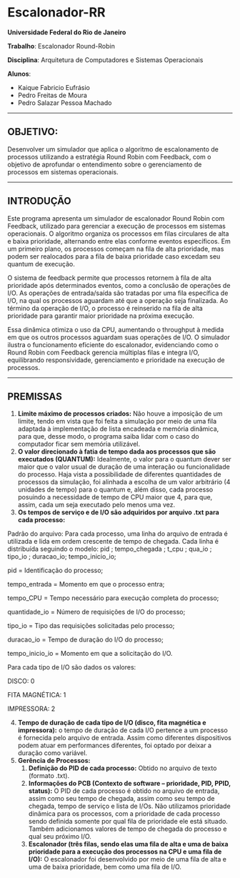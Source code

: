 # Escalonador-RR

**Universidade Federal do Rio de Janeiro**

**Trabalho**: Escalonador Round-Robin

**Disciplina**: Arquitetura de Computadores e Sistemas Operacionais

**Alunos**: 
* Kaique Fabricio Eufrásio
* Pedro Freitas de Moura
* Pedro Salazar Pessoa Machado

---

## OBJETIVO: 

Desenvolver um simulador que aplica o algoritmo de escalonamento de processos utilizando a estratégia Round Robin com Feedback, com o objetivo de aprofundar o entendimento sobre o gerenciamento de processos em sistemas operacionais. 

---
## INTRODUÇÃO 

Este programa apresenta um simulador de escalonador Round Robin com Feedback, utilizado para gerenciar a execução de processos em sistemas operacionais. O algoritmo organiza os processos em filas circulares de alta e baixa prioridade, alternando entre elas conforme eventos específicos. Em um primeiro plano, os processos começam na fila de alta prioridade, mas podem ser realocados para a fila de baixa prioridade caso excedam seu quantum de execução. 

O sistema de feedback permite que processos retornem à fila de alta prioridade após determinados eventos, como a conclusão de operações de I/O. As operações de entrada/saída são tratadas por uma fila específica de I/O, na qual os processos aguardam até que a operação seja finalizada. Ao término da operação de I/O, o processo é reinserido na fila de alta prioridade para garantir maior prioridade na próxima execução. 

Essa dinâmica otimiza o uso da CPU, aumentando o throughput à medida em que os outros processos aguardam suas operações de I/O. O simulador ilustra o funcionamento eficiente do escalonador, evidenciando como o Round Robin com Feedback gerencia múltiplas filas e integra I/O, equilibrando responsividade, gerenciamento e prioridade na execução de processos. 

---
## PREMISSAS

1. **Limite máximo de processos criados:** Não houve a imposição de um limite, tendo em vista que foi feita a simulação por meio de uma fila adaptada à implementação de lista encadeada e memória dinâmica, para que, desse modo, o programa saiba lidar com o caso do computador ficar sem memória utilizável.
2. **O valor direcionado à fatia de tempo dada aos processos que são executados (QUANTUM):** Idealmente, o valor para o quantum dever ser maior que o valor usual de duração de uma interação ou funcionalidade do processo. Haja vista a possibilidade de diferentes quantidades de processos da simulação, foi alinhada a escolha de um valor arbitrário (4 unidades de tempo) para o quantum e, além disso, cada processo posuindo a necessidade de tempo de CPU maior que 4, para que, assim, cada um seja executado pelo menos uma vez.
3. **Os tempos de serviço e de I/O são adquiridos por arquivo .txt para cada processo:** 

Padrão do arquivo: Para cada processo, uma linha do arquivo de entrada é utilizada e lida em ordem crescente de tempo de chegada. Cada linha é distribuída seguindo o modelo: 
pid ; tempo_chegada ; t_cpu ; qua_io ; tipo_io ; duracao_io; tempo_inicio_io; 

pid = Identificação do processo; 

tempo_entrada = Momento em que o processo entra; 

tempo_CPU = Tempo necessário para execução completa do processo; 

quantidade_io = Número de requisições de I/O do processo; 

tipo_io = Tipo das requisições solicitadas pelo processo; 

duracao_io = Tempo de duração do I/O do processo; 

tempo_inicio_io = Momento em que a solicitação do I/O.  

 
Para cada tipo de I/O são dados os valores: 

DISCO: 0 

FITA MAGNÉTICA: 1 

IMPRESSORA: 2 

4. **Tempo de duração de cada tipo de I/O (disco, fita magnética e impressora):** o tempo de duração de cada I/O pertence a um processo é fornecida pelo arquivo de entrada. Assim como diferentes dispositivos podem atuar em performances diferentes, foi optado por deixar a duração como variável.
5. **Gerência de Processos:**
   1. **Definição do PID de cada processo:** Obtido no arquivo de texto (formato .txt).
   2. **Informações do PCB (Contexto de software – prioridade, PID, PPID, status):** O PID de cada processo é obtido no arquivo de entrada, assim como seu tempo de chegada, assim como seu tempo de chegada, tempo de serviço e lista de I/Os. Não utilizamos prioridade dinâmica para os processos, com a prioridade de cada processo sendo definida somente por qual fila de prioridade ele está situado. Também adicionamos valores de tempo de chegada do processo e qual seu próximo I/O.
   3. **Escalonador (três filas, sendo elas uma fila de alta e uma de baixa prioridade para a execução dos processos na CPU e uma fila de I/O):** O escalonador foi desenvolvido por meio de uma fila de alta e uma de baixa prioridade, bem como uma fila de I/O.
